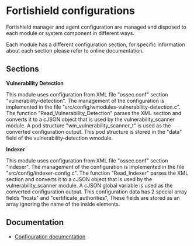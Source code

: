 # Fortishield configurations

Fortishield manager and agent configuration are managed and disposed to each module or system component in different ways.

Each module has a different configuration section, for specific information about each section please refer to online documentation.

## Sections

**Vulnerability Detection**

This module uses configuration from XML file "ossec.conf" section "vulnerability-detection".
The management of the configuration is implemented in the file "src/config/wmodules-vulnerability-detection.c".
The function "Read_Vulnerability_Detection" parses the XML section and converts it to a cJSON object that is used by the vulnerability_scanner module. A pod structure "wm_vulnerability_scanner_t" is used as the converted configuration output.
This pod structure is stored in the "data" field of the vulnerability-detection wmodule.

**Indexer**

This module uses configuration from XML file "ossec.conf" section "indexer".
The management of the configuration is implemented in the file "src/config/indexer-config.c".
The function "Read_Indexer" parses the XML section and converts it to a cJSON object that is used by the vulnerability_scanner module. A cJSON global variable is used as the converted configuration output.
This configuration data has 2 special array fields "hosts" and "certificate_authorities", These fields are stored as an array ignoring the name of the inside elements.

## Documentation

* [Configuration documentation](https://documentation.fortishield.com/current/user-manual/reference/ossec-conf/index.html)